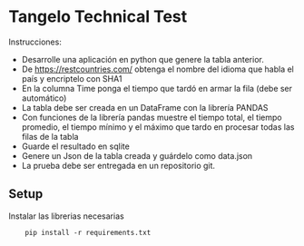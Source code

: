 # Tangelo Technical Test

Instrucciones:

- Desarrolle una aplicación en python que genere la tabla anterior.
- De https://restcountries.com/ obtenga el nombre del idioma que habla el país y encriptelo con SHA1 
- En la columna Time ponga el tiempo que tardó en armar la fila (debe ser automático)
- La tabla debe ser creada en un DataFrame con la librería PANDAS 
- Con funciones de la librería pandas muestre el tiempo total, el tiempo promedio, el tiempo mínimo y el máximo que tardo en procesar todas las filas de la tabla
- Guarde el resultado en sqlite
- Genere un Json de la tabla creada y guárdelo como data.json
- La prueba debe ser entregada en un repositorio git.


## Setup
Instalar las librerias necesarias
```
    pip install -r requirements.txt
```
